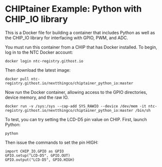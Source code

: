 # CHIPtainer Example: Python with CHIP_IO library

This is a Docker file for building a container that includes Python as well as the CHIP_IO library for interfacing with GPIO, PWM, and ADC.

You must run this container from a CHIP that has Docker installed. To begin, log in to the NTC Docker account:

```
docker login ntc-registry.githost.io
```

Then download the latest image:

```
docker pull ntc-registry.githost.io/nextthingco/chiptainer_python_io:master
```

Now run the Docker container, allowing access to the GPIO directories, device memory, and the raw IO.

```
docker run -v /sys:/sys --cap-add SYS_RAWIO --device /dev/mem -it ntc-registry.githost.io/nextthingco/chiptainer_python_io:master /bin/sh
```

To test, you can try setting the LCD-D5 pin value on CHIP. First, launch Python:

```
python
```

Then issue the commands to set the pin HIGH:

```
import CHIP_IO.GPIO as GPIO
GPIO.setup("LCD-D5", GPIO.OUT)
GPIO.output("LCD-D5", GPIO.HIGH)
```
